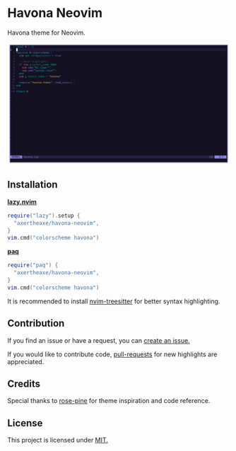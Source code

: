 # Havona Neovim

Havona theme for Neovim.

![Theme preview](.github/images/preview.png)

## Installation

**[lazy.nvim](https://github.com/folke/lazy.nvim)**
```lua
require("lazy").setup {
  "axertheaxe/havona-neovim",
}
vim.cmd("colorscheme havona")
```

**[paq](https://github.com/savq/paq-nvim)**
```lua
require("paq") {
  "axertheaxe/havona-neovim",
}
vim.cmd("colorscheme havona")
```

It is recommended to install [nvim-treesitter](https://github.com/nvim-treesitter/nvim-treesitter) for better syntax highlighting.

## Contribution

If you find an issue or have a request, you can [create an issue.](https://github.com/axertheaxe/havona-neovim/issues/new)

If you would like to contribute code, [pull-requests](https://github.com/axertheaxe/havona-neovim/compare) for new highlights are appreciated.

## Credits

Special thanks to [rose-pine](https://github.com/rose-pine/neovim) for theme inspiration and code reference.

## License

This project is licensed under [MIT.](LICENSE)
